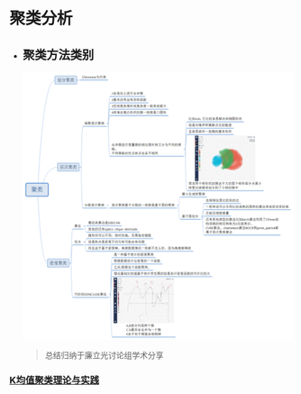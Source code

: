 # 聚类分析

- ## 聚类方法类别

    ![](images/聚类.png)

    > 总结归纳于廉立光讨论组学术分享

### [K均值聚类理论与实践](K均值聚类理论与实践.pdf)
